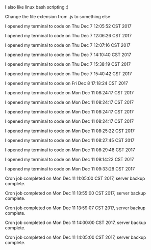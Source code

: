 I also like linux bash scripting :)

Change the file extension from .js to something else

I opened my terminal to code on Thu Dec  7 12:05:52 CST 2017

I opened my terminal to code on Thu Dec  7 12:06:26 CST 2017

I opened my terminal to code on Thu Dec  7 12:07:16 CST 2017

I opened my terminal to code on Thu Dec  7 14:10:40 CST 2017

I opened my terminal to code on Thu Dec  7 15:38:19 CST 2017

I opened my terminal to code on Thu Dec  7 15:40:42 CST 2017

I opened my terminal to code on Fri Dec  8 17:18:24 CST 2017

I opened my terminal to code on Mon Dec 11 08:24:17 CST 2017

I opened my terminal to code on Mon Dec 11 08:24:17 CST 2017

I opened my terminal to code on Mon Dec 11 08:24:17 CST 2017

I opened my terminal to code on Mon Dec 11 08:24:17 CST 2017

I opened my terminal to code on Mon Dec 11 08:25:22 CST 2017

I opened my terminal to code on Mon Dec 11 08:27:45 CST 2017

I opened my terminal to code on Mon Dec 11 08:29:48 CST 2017

I opened my terminal to code on Mon Dec 11 09:14:22 CST 2017

I opened my terminal to code on Mon Dec 11 09:33:28 CST 2017

Cron job completed on Mon Dec 11 11:05:00 CST 2017, server backup complete.

Cron job completed on Mon Dec 11 13:55:00 CST 2017, server backup complete.

Cron job completed on Mon Dec 11 13:59:07 CST 2017, server backup complete.

Cron job completed on Mon Dec 11 14:00:00 CST 2017, server backup complete.

Cron job completed on Mon Dec 11 14:05:00 CST 2017, server backup complete.
